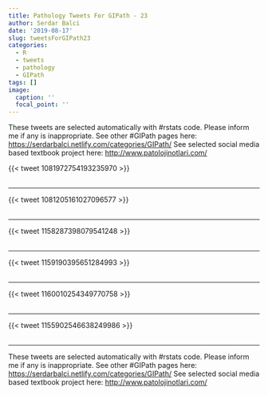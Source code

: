 ```yaml
---
title: Pathology Tweets For GIPath - 23
author: Serdar Balci
date: '2019-08-17'
slug: tweetsForGIPath23
categories:
  - R
  - tweets
  - pathology
  - GIPath
tags: []
image:
  caption: ''
  focal_point: ''
---
```



These tweets are selected automatically with #rstats code. Please inform me if any is inappropriate.
See other #GIPath pages here: https://serdarbalci.netlify.com/categories/GIPath/ 
See selected social media based textbook project here: http://www.patolojinotlari.com/

{{< tweet 1081972754193235970 >}}
<br>
<br>
<hr>
{{< tweet 1081205161027096577 >}}
<br>
<br>
<hr>
{{< tweet 1158287398079541248 >}}
<br>
<br>
<hr>
{{< tweet 1159190395651284993 >}}
<br>
<br>
<hr>
{{< tweet 1160010254349770758 >}}
<br>
<br>
<hr>
{{< tweet 1155902546638249986 >}}
<br>
<br>
<hr>


These tweets are selected automatically with #rstats code. Please inform me if any is inappropriate.
See other #GIPath pages here: https://serdarbalci.netlify.com/categories/GIPath/ 
See selected social media based textbook project here: http://www.patolojinotlari.com/
